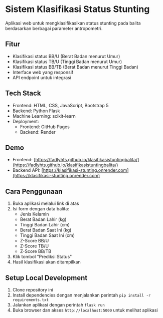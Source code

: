 # Sistem Klasifikasi Status Stunting

Aplikasi web untuk mengklasifikasikan status stunting pada balita berdasarkan berbagai parameter antropometri.

## Fitur

- Klasifikasi status BB/U (Berat Badan menurut Umur)
- Klasifikasi status TB/U (Tinggi Badan menurut Umur)
- Klasifikasi status BB/TB (Berat Badan menurut Tinggi Badan)
- Interface web yang responsif
- API endpoint untuk integrasi

## Tech Stack

- Frontend: HTML, CSS, JavaScript, Bootstrap 5
- Backend: Python Flask
- Machine Learning: scikit-learn
- Deployment: 
  - Frontend: GitHub Pages
  - Backend: Render

## Demo

- Frontend: [https://fadlyhts.github.io/klasifikasistuntingbalita/](https://fadlyhts.github.io/klasifikasistuntingbalita/)
- Backend API: [https://klasifikasi-stunting.onrender.com](https://klasifikasi-stunting.onrender.com)

## Cara Penggunaan

1. Buka aplikasi melalui link di atas
2. Isi form dengan data balita:
   - Jenis Kelamin
   - Berat Badan Lahir (kg)
   - Tinggi Badan Lahir (cm)
   - Berat Badan Saat Ini (kg)
   - Tinggi Badan Saat Ini (cm)
   - Z-Score BB/U
   - Z-Score TB/U
   - Z-Score BB/TB
3. Klik tombol "Prediksi Status"
4. Hasil klasifikasi akan ditampilkan

## Setup Local Development

1. Clone repository ini
2. Install dependencies dengan menjalankan perintah `pip install -r requirements.txt`
3. Jalankan aplikasi dengan perintah `flask run`
4. Buka browser dan akses `http://localhost:5000` untuk melihat aplikasi
